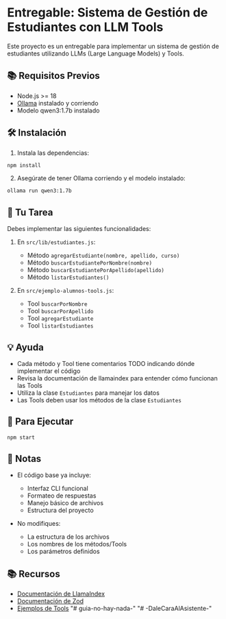 # Entregable: Sistema de Gestión de Estudiantes con LLM Tools

Este proyecto es un entregable para implementar un sistema de gestión de estudiantes utilizando LLMs (Large Language Models) y Tools.

## 📚 Requisitos Previos

- Node.js >= 18
- [Ollama](https://ollama.com/) instalado y corriendo
- Modelo qwen3:1.7b instalado

## 🛠 Instalación

1. Instala las dependencias:
```bash
npm install
```

2. Asegúrate de tener Ollama corriendo y el modelo instalado:
```bash
ollama run qwen3:1.7b
```

## 🎯 Tu Tarea

Debes implementar las siguientes funcionalidades:

1. En `src/lib/estudiantes.js`:
   - Método `agregarEstudiante(nombre, apellido, curso)`
   - Método `buscarEstudiantePorNombre(nombre)`
   - Método `buscarEstudiantePorApellido(apellido)`
   - Método `listarEstudiantes()`

2. En `src/ejemplo-alumnos-tools.js`:
   - Tool `buscarPorNombre`
   - Tool `buscarPorApellido`
   - Tool `agregarEstudiante`
   - Tool `listarEstudiantes`

## 💡 Ayuda

- Cada método y Tool tiene comentarios TODO indicando dónde implementar el código
- Revisa la documentación de llamaindex para entender cómo funcionan las Tools
- Utiliza la clase `Estudiantes` para manejar los datos
- Las Tools deben usar los métodos de la clase `Estudiantes`

## 🚀 Para Ejecutar

```bash
npm start
```

## 📝 Notas

- El código base ya incluye:
  - Interfaz CLI funcional
  - Formateo de respuestas
  - Manejo básico de archivos
  - Estructura del proyecto

- No modifiques:
  - La estructura de los archivos
  - Los nombres de los métodos/Tools
  - Los parámetros definidos

## 📚 Recursos

- [Documentación de LlamaIndex](https://docs.llamaindex.ai/)
- [Documentación de Zod](https://zod.dev/)
- [Ejemplos de Tools](https://docs.llamaindex.ai/en/stable/examples/tools/)
"# guia-no-hay-nada-" 
"# -DaleCaraAlAsistente-" 
